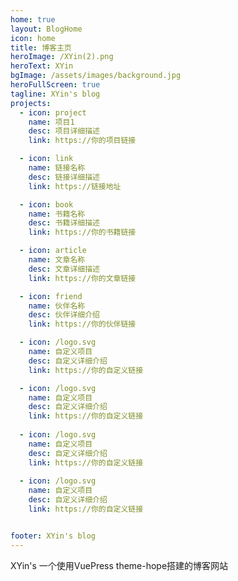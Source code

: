 ```yaml
---
home: true
layout: BlogHome
icon: home
title: 博客主页
heroImage: /XYin(2).png
heroText: XYin
bgImage: /assets/images/background.jpg
heroFullScreen: true
tagline: XYin's blog
projects:
  - icon: project
    name: 项目1
    desc: 项目详细描述
    link: https://你的项目链接

  - icon: link
    name: 链接名称
    desc: 链接详细描述
    link: https://链接地址

  - icon: book
    name: 书籍名称
    desc: 书籍详细描述
    link: https://你的书籍链接

  - icon: article
    name: 文章名称
    desc: 文章详细描述
    link: https://你的文章链接

  - icon: friend
    name: 伙伴名称
    desc: 伙伴详细介绍
    link: https://你的伙伴链接

  - icon: /logo.svg
    name: 自定义项目
    desc: 自定义详细介绍
    link: https://你的自定义链接

  - icon: /logo.svg
    name: 自定义项目
    desc: 自定义详细介绍
    link: https://你的自定义链接
    
  - icon: /logo.svg
    name: 自定义项目
    desc: 自定义详细介绍
    link: https://你的自定义链接
    
  - icon: /logo.svg
    name: 自定义项目
    desc: 自定义详细介绍
    link: https://你的自定义链接


footer: XYin's blog
---
```


XYin's 一个使用VuePress theme-hope搭建的博客网站

